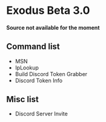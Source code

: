 # Exodus Beta 3.0
#### Source not available for the moment
## Command list

- MSN
- IpLookup
- Build Discord Token Grabber
- Discord Token Info

## Misc list

- Discord Server Invite
